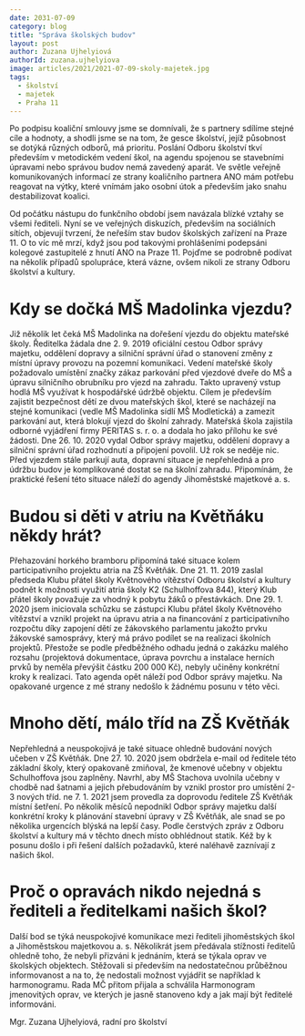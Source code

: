 ```yaml
---
date: 2031-07-09
category: blog
title: "Správa školských budov"
layout: post
author: Zuzana Ujhelyiová
authorId: zuzana.ujhelyiova
image: articles/2021/2021-07-09-skoly-majetek.jpg
tags:
  - školství
  - majetek
  - Praha 11
---
```


Po podpisu koaliční smlouvy jsme se domnívali, že s partnery sdílíme stejné cíle a hodnoty, a shodli jsme se na tom, že gesce školství, jejíž působnost se dotýká různých odborů, má prioritu. Poslání Odboru školství tkví především v metodickém vedení škol, na agendu spojenou se stavebními úpravami nebo správou budov nemá zavedený aparát. Ve světle veřejně komunikovaných informací ze strany koaličního partnera ANO mám potřebu reagovat na výtky, které vnímám jako osobní útok a především jako snahu destabilizovat koalici.

Od počátku nástupu do funkčního období jsem navázala blízké vztahy se všemi řediteli. Nyní se ve veřejných diskuzích, především na sociálních sítích, objevují tvrzení, že neřeším stav budov školských zařízení na Praze 11. O to víc mě mrzí, když jsou pod takovými prohlášeními podepsáni kolegové zastupitelé z hnutí ANO na Praze 11. Pojďme se podrobně podívat na několik případů spolupráce, která vázne, ovšem nikoli ze strany Odboru školství a kultury.

# Kdy se dočká MŠ Madolinka vjezdu?

Již několik let čeká MŠ Madolinka na dořešení vjezdu do objektu mateřské školy. Ředitelka žádala dne 2. 9. 2019 oficiální cestou Odbor správy majetku, oddělení dopravy a silniční správní úřad o stanovení změny z místní úpravy provozu na pozemní komunikaci. Vedení mateřské školy požadovalo umístění značky zákaz parkování před vjezdové dveře do MŠ a úpravu silničního obrubníku pro vjezd na zahradu. Takto upravený vstup hodlá MŠ využívat k hospodářské údržbě objektu. Cílem je především zajistit bezpečnost dětí ze dvou mateřských škol, které se nacházejí na stejné komunikaci (vedle MŠ Madolinka sídlí MŠ Modletická) a zamezit parkování aut, která blokují vjezd do školní zahrady. Mateřská škola zajistila odborné vyjádření firmy PERITAS s. r. o. a dodala ho jako přílohu ke své žádosti. Dne 26. 10. 2020 vydal Odbor správy majetku, oddělení dopravy a silniční správní úřad rozhodnutí a připojení povolil. Už rok se neděje nic. Před vjezdem stále parkují auta, dopravní situace je nepřehledná a pro údržbu budov je komplikované dostat se na školní zahradu. Připomínám, že praktické řešení této situace náleží do agendy Jihoměstské majetkové a. s.

# Budou si děti v atriu na Květňáku někdy hrát?

Přehazování horkého bramboru připomíná také situace kolem participativního projektu atria na ZŠ Květňák. Dne 21. 11. 2019 zaslal předseda Klubu přátel školy Květnového vítězství Odboru školství a kultury podnět k možnosti využití atria školy K2 (Schulhoffova 844), který Klub přátel školy považuje za vhodný k pobytu žáků o přestávkách. Dne 29. 1. 2020 jsem iniciovala schůzku se zástupci Klubu přátel školy Květnového vítězství a vznikl projekt na úpravu atria a na financování z participativního rozpočtu díky zapojení dětí ze žákovského parlamentu jakožto prvku žákovské samosprávy, který má právo podílet se na realizaci školních projektů. Přestože se podle předběžného odhadu jedná o zakázku malého rozsahu (projektová dokumentace, úprava povrchu a instalace herních prvků by neměla převýšit částku 200 000 Kč), nebyly učiněny konkrétní kroky k realizaci. Tato agenda opět náleží pod Odbor správy majetku. Na opakované urgence z mé strany nedošlo k žádnému posunu v této věci.

# Mnoho dětí, málo tříd na ZŠ Květňák

Nepřehledná a neuspokojivá je také situace ohledně budování nových učeben v ZŠ Květňák. Dne 27. 10. 2020 jsem obdržela e-mail od ředitele této základní školy, který opakovaně zmiňoval, že kmenové učebny v objektu Schulhoffova jsou zaplněny.  Navrhl, aby MŠ Stachova uvolnila učebny v chodbě nad šatnami a jejich přebudováním by vznikl prostor pro umístění 2-3 nových tříd. ne 7. 1. 2021 jsem provedla za doprovodu ředitele ZŠ Květňák místní šetření. Po několik měsíců nepodnikl Odbor správy majetku další konkrétní kroky k plánování stavební úpravy v ZŠ Květňák, ale snad se po několika urgencích blýská na lepší časy. Podle čerstvých zpráv z Odboru školství a kultury má v těchto dnech místo obhlédnout statik. Kéž by k posunu došlo i při řešení dalších požadavků, které naléhavě zaznívají z našich škol.

# Proč o opravách nikdo nejedná s řediteli a ředitelkami našich škol?

Další bod se týká neuspokojivé komunikace mezi řediteli jihoměstských škol a Jihoměstskou majetkovou a. s. Několikrát jsem předávala stížnosti ředitelů ohledně toho, že nebyli přizváni k jednáním, která se týkala oprav ve školských objektech. Stěžovali si především na nedostatečnou průběžnou informovanost a na to, že nedostali možnost vyjádřit se například k harmonogramu. Rada MČ přitom přijala a schválila Harmonogram jmenovitých oprav, ve kterých je jasně stanoveno kdy a jak mají být ředitelé informováni.

Mgr. Zuzana Ujhelyiová, radní pro školství
